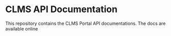 # CLMS API Documentation

This repository contains the CLMS Portal API documentations. The docs are available online
